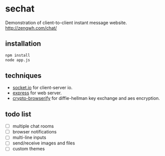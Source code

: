 # sechat

Demonstration of client-to-client instant message website. http://zengwh.com/chat/

## installation

```bash
npm install
node app.js
```

## techniques

+ [socket.io](https://socket.io/) for client-server io.
+ [express](https://expressjs.com/) for web server.
+ [crypto-browserify](https://github.com/crypto-browserify/crypto-browserify) for diffie-hellman key exchange and aes encryption.

## todo list

- [ ] multiple chat rooms
- [ ] browser notifications
- [ ] multi-line inputs
- [ ] send/receive images and files
- [ ] custom themes
